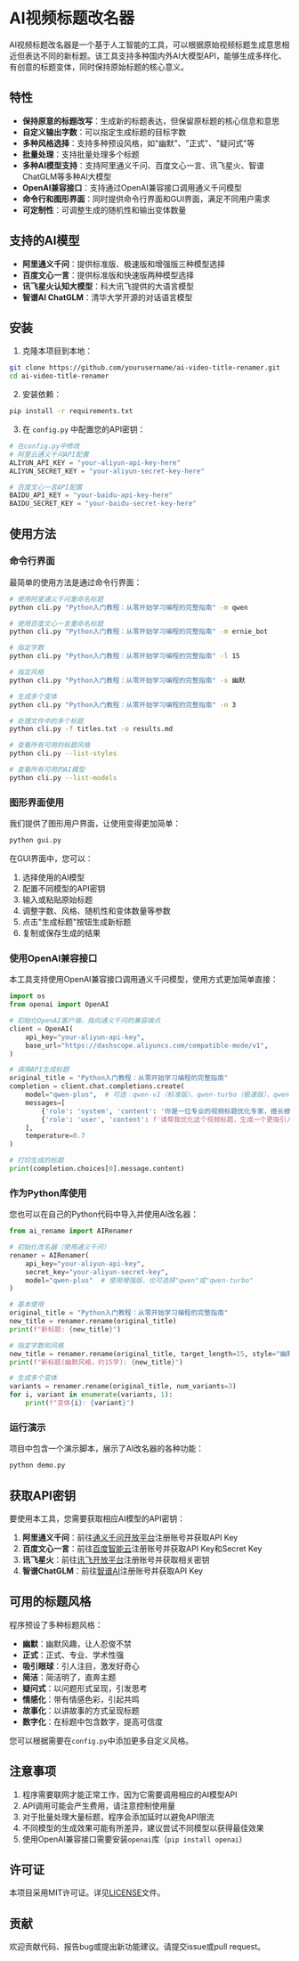 # AI视频标题改名器

AI视频标题改名器是一个基于人工智能的工具，可以根据原始视频标题生成意思相近但表达不同的新标题。该工具支持多种国内外AI大模型API，能够生成多样化、有创意的标题变体，同时保持原始标题的核心意义。

## 特性

- **保持原意的标题改写**：生成新的标题表达，但保留原标题的核心信息和意思
- **自定义输出字数**：可以指定生成标题的目标字数
- **多种风格选择**：支持多种预设风格，如"幽默"、"正式"、"疑问式"等
- **批量处理**：支持批量处理多个标题
- **多种AI模型支持**：支持阿里通义千问、百度文心一言、讯飞星火、智谱ChatGLM等多种AI大模型
- **OpenAI兼容接口**：支持通过OpenAI兼容接口调用通义千问模型
- **命令行和图形界面**：同时提供命令行界面和GUI界面，满足不同用户需求
- **可定制性**：可调整生成的随机性和输出变体数量

## 支持的AI模型

- **阿里通义千问**：提供标准版、极速版和增强版三种模型选择
- **百度文心一言**：提供标准版和快速版两种模型选择
- **讯飞星火认知大模型**：科大讯飞提供的大语言模型
- **智谱AI ChatGLM**：清华大学开源的对话语言模型

## 安装

1. 克隆本项目到本地：
```bash
git clone https://github.com/yourusername/ai-video-title-renamer.git
cd ai-video-title-renamer
```

2. 安装依赖：
```bash
pip install -r requirements.txt
```

3. 在 `config.py` 中配置您的API密钥：
```python
# 在config.py中修改
# 阿里云通义千问API配置
ALIYUN_API_KEY = "your-aliyun-api-key-here"
ALIYUN_SECRET_KEY = "your-aliyun-secret-key-here"

# 百度文心一言API配置
BAIDU_API_KEY = "your-baidu-api-key-here"
BAIDU_SECRET_KEY = "your-baidu-secret-key-here"
```

## 使用方法

### 命令行界面

最简单的使用方法是通过命令行界面：

```bash
# 使用阿里通义千问重命名标题
python cli.py "Python入门教程：从零开始学习编程的完整指南" -m qwen

# 使用百度文心一言重命名标题
python cli.py "Python入门教程：从零开始学习编程的完整指南" -m ernie_bot

# 指定字数
python cli.py "Python入门教程：从零开始学习编程的完整指南" -l 15

# 指定风格
python cli.py "Python入门教程：从零开始学习编程的完整指南" -s 幽默

# 生成多个变体
python cli.py "Python入门教程：从零开始学习编程的完整指南" -n 3

# 处理文件中的多个标题
python cli.py -f titles.txt -o results.md

# 查看所有可用的标题风格
python cli.py --list-styles

# 查看所有可用的AI模型
python cli.py --list-models
```

### 图形界面使用

我们提供了图形用户界面，让使用变得更加简单：

```bash
python gui.py
```

在GUI界面中，您可以：
1. 选择使用的AI模型
2. 配置不同模型的API密钥
3. 输入或粘贴原始标题
4. 调整字数、风格、随机性和变体数量等参数
5. 点击"生成标题"按钮生成新标题
6. 复制或保存生成的结果

### 使用OpenAI兼容接口

本工具支持使用OpenAI兼容接口调用通义千问模型，使用方式更加简单直接：

```python
import os
from openai import OpenAI

# 初始化OpenAI客户端，指向通义千问的兼容端点
client = OpenAI(
    api_key="your-aliyun-api-key", 
    base_url="https://dashscope.aliyuncs.com/compatible-mode/v1",
)

# 调用API生成标题
original_title = "Python入门教程：从零开始学习编程的完整指南"
completion = client.chat.completions.create(
    model="qwen-plus",  # 可选：qwen-v1（标准版）、qwen-turbo（极速版）、qwen-plus（增强版）
    messages=[
        {'role': 'system', 'content': '你是一位专业的视频标题优化专家，擅长根据原标题创作新颖、吸引人的标题变体。'},
        {'role': 'user', 'content': f'请帮我优化这个视频标题，生成一个更吸引人的版本。原标题：{original_title}。字数控制在20个字左右。'}
    ],
    temperature=0.7
)

# 打印生成的标题
print(completion.choices[0].message.content)
```

### 作为Python库使用

您也可以在自己的Python代码中导入并使用AI改名器：

```python
from ai_rename import AIRenamer

# 初始化改名器（使用通义千问）
renamer = AIRenamer(
    api_key="your-aliyun-api-key",
    secret_key="your-aliyun-secret-key", 
    model="qwen-plus"  # 使用增强版，也可选择"qwen"或"qwen-turbo"
)

# 基本使用
original_title = "Python入门教程：从零开始学习编程的完整指南"
new_title = renamer.rename(original_title)
print(f"新标题: {new_title}")

# 指定字数和风格
new_title = renamer.rename(original_title, target_length=15, style="幽默")
print(f"新标题(幽默风格，约15字): {new_title}")

# 生成多个变体
variants = renamer.rename(original_title, num_variants=3)
for i, variant in enumerate(variants, 1):
    print(f"变体{i}: {variant}")
```

### 运行演示

项目中包含一个演示脚本，展示了AI改名器的各种功能：

```bash
python demo.py
```

## 获取API密钥

要使用本工具，您需要获取相应AI模型的API密钥：

1. **阿里通义千问**：前往[通义千问开放平台](https://dashscope.aliyun.com/)注册账号并获取API Key
2. **百度文心一言**：前往[百度智能云](https://cloud.baidu.com/product/wenxinworkshop)注册账号并获取API Key和Secret Key
3. **讯飞星火**：前往[讯飞开放平台](https://www.xfyun.cn/service/aigc)注册账号并获取相关密钥
4. **智谱ChatGLM**：前往[智谱AI](https://open.bigmodel.cn/)注册账号并获取API Key

## 可用的标题风格

程序预设了多种标题风格：
- **幽默**：幽默风趣，让人忍俊不禁
- **正式**：正式、专业、学术性强
- **吸引眼球**：引人注目，激发好奇心
- **简洁**：简洁明了，直奔主题
- **疑问式**：以问题形式呈现，引发思考
- **情感化**：带有情感色彩，引起共鸣
- **故事化**：以讲故事的方式呈现标题
- **数字化**：在标题中包含数字，提高可信度

您可以根据需要在`config.py`中添加更多自定义风格。

## 注意事项

1. 程序需要联网才能正常工作，因为它需要调用相应的AI模型API
2. API调用可能会产生费用，请注意控制使用量
3. 对于批量处理大量标题，程序会添加延时以避免API限流
4. 不同模型的生成效果可能有所差异，建议尝试不同模型以获得最佳效果
5. 使用OpenAI兼容接口需要安装`openai`库（`pip install openai`）

## 许可证

本项目采用MIT许可证。详见[LICENSE](LICENSE)文件。

## 贡献

欢迎贡献代码、报告bug或提出新功能建议。请提交issue或pull request。 